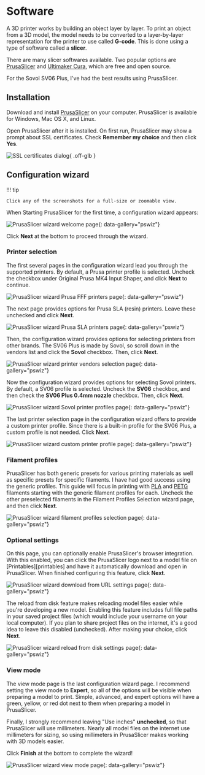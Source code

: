 # Software

A 3D printer works by building an object layer by layer. To print an object from
a 3D model, the model needs to be converted to a layer-by-layer representation
for the printer to use called **G-code**. This is done using a type of software
called a **slicer**.

There are many slicer softwares available. Two popular options are
[PrusaSlicer][prusaslicer] and [Ultimaker Cura][cura], which are free and open
source.

For the Sovol SV06 Plus, I've had the best results using PrusaSlicer.

## Installation

Download and install [PrusaSlicer][prusaslicer] on your computer. PrusaSlicer is
available for Windows, Mac OS X, and Linux.

Open PrusaSlicer after it is installed. On first run, PrusaSlicer may show a
prompt about SSL certificates. Check **Remember my choice** and then click
**Yes**.

![SSL certificates dialog][prusaslicer-ssl-certs]{ .off-glb }

## Configuration wizard

!!! tip

    Click any of the screenshots for a full-size or zoomable view.

When Starting PrusaSlicer for the first time, a configuration wizard appears:

![PrusaSlicer wizard welcome page][prusaslicer-wizard-1]{: data-gallery="pswiz"}


Click **Next** at the bottom to proceed through the wizard.

### Printer selection

The first several pages in the configuration wizard lead you through the
supported printers. By default, a Prusa printer profile is selected. Uncheck the
checkbox under Original Prusa MK4 Input Shaper, and click **Next** to continue.

![PrusaSlicer wizard Prusa FFF printers page][prusaslicer-wizard-2]{: data-gallery="pswiz"}

The next page provides options for Prusa SLA (resin) printers. Leave these
unchecked and click **Next**.

![PrusaSlicer wizard Prusa SLA printers page][prusaslicer-wizard-3]{: data-gallery="pswiz"}

Then, the configuration wizard provides options for selecting printers from
other brands. The SV06 Plus is made by Sovol, so scroll down in the vendors list
and click the **Sovol** checkbox. Then, click **Next**.

![PrusaSlicer wizard printer vendors selection page][prusaslicer-wizard-4]{: data-gallery="pswiz"}

Now the configuration wizard provides options for selecting Sovol printers. By
default, a SV06 profile is selected. Uncheck the **SV06** checkbox, and
then check the **SV06 Plus 0.4mm nozzle** checkbox. Then, click **Next**.

![PrusaSlicer wizard Sovol printer profiles page][prusaslicer-wizard-5]{: data-gallery="pswiz"}

The last printer selection page in the configuration wizard offers to provide a
custom printer profile. Since there is a built-in profile for the SV06 Plus, a
custom profile is not needed. Click **Next**.

![PrusaSlicer wizard custom printer profile page][prusaslicer-wizard-6]{: data-gallery="pswiz"}

### Filament profiles

PrusaSlicer has both generic presets for various printing materials as well as
specific presets for specific filaments. I have had good success using the
generic profiles. This guide will focus in printing with [PLA][wiki-pla] and
[PETG][wiki-petg] filaments starting with the generic filament profiles for
each. Uncheck the other preselected filaments in the Filament Profiles Selection
wizard page, and then click **Next**.

![PrusaSlicer wizard filament profiles selection page][prusaslicer-wizard-8]{: data-gallery="pswiz"}

### Optional settings

On this page, you can optionally enable PrusaSlicer's browser integration. With
this enabled, you can click the PrusaSlicer logo next to a model file on
[Printables][printables] and have it automatically download and open in
PrusaSlicer. When finished configuring this feature, click **Next**.

![PrusaSlicer wizard download from URL settings page][prusaslicer-wizard-9]{: data-gallery="pswiz"}

The reload from disk feature makes reloading model files easier while you're
developing a new model. Enabling this feature includes full file paths in your
saved project files (which would include your username on your local computer).
If you plan to share project files on the internet, it's a good idea to leave
this disabled (unchecked). After making your choice, click **Next**.

![PrusaSlicer wizard reload from disk settings page][prusaslicer-wizard-10]{: data-gallery="pswiz"}

### View mode

The view mode page is the last configuration wizard page. I recommend setting
the view mode to **Expert**, so all of the options will be visible when
preparing a model to print. Simple, advanced, and expert options will have a
green, yellow, or red dot next to them when preparing a model in PrusaSlicer.

Finally, I strongly recommend leaving "Use inches" **unchecked**, so that
PrusaSlicer will use millimeters. Nearly all model files on the internet use
millimeters for sizing, so using millimeters in PrusaSlicer makes working with
3D models easier.

Click **Finish** at the bottom to complete the wizard!

![PrusaSlicer wizard view mode page][prusaslicer-wizard-11]{: data-gallery="pswiz"}


[cura]: https://ultimaker.com/software/ultimaker-cura/
[prusaslicer-ssl-certs]: ../img/prusaslicer-ssl-certs.png
[prusaslicer]: https://www.prusa3d.com/page/prusaslicer_424/
[prusaslicer-wizard-1]: ../img/prusaslicer-wizard-1.png
[prusaslicer-wizard-2]: ../img/prusaslicer-wizard-2.png
[prusaslicer-wizard-3]: ../img/prusaslicer-wizard-3.png
[prusaslicer-wizard-4]: ../img/prusaslicer-wizard-4.png
[prusaslicer-wizard-5]: ../img/prusaslicer-wizard-5.png
[prusaslicer-wizard-6]: ../img/prusaslicer-wizard-6.png
[prusaslicer-wizard-7]: ../img/prusaslicer-wizard-7.png
[prusaslicer-wizard-8]: ../img/prusaslicer-wizard-8.png
[prusaslicer-wizard-9]: ../img/prusaslicer-wizard-9.png
[prusaslicer-wizard-10]: ../img/prusaslicer-wizard-10.png
[prusaslicer-wizard-11]: ../img/prusaslicer-wizard-11.png
[wiki-pla]: https://en.wikipedia.org/wiki/Polylactic_acid
[wiki-petg]: https://en.wikipedia.org/wiki/PETG
